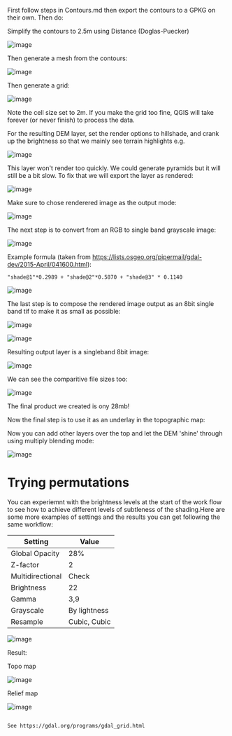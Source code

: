 


First follow steps in Contours.md then export the contours to a GPKG on their own. Then do:


Simplify the contours to 2.5m using Distance (Doglas-Puecker)

![image](https://user-images.githubusercontent.com/178003/120866157-44c5c280-c587-11eb-9498-6240727e2f56.png)

Then generate a mesh from the contours: 

![image](https://user-images.githubusercontent.com/178003/120866951-d4b83c00-c588-11eb-825f-13a3918e3adf.png)

Then generate a grid:

![image](https://user-images.githubusercontent.com/178003/120868141-34afe200-c58b-11eb-90d9-a9f5062ce78f.png)

Note the cell size set to 2m. If you make the grid too fine, QGIS will take forever (or never finish) to process the data.

For the resulting DEM layer, set the render options to hillshade, and crank up the brightness so that we mainly see terrain highlights e.g.

![image](https://user-images.githubusercontent.com/178003/120868344-c881ae00-c58b-11eb-8f60-5f9e92c22529.png)

This layer won't render too quickly. We could generate pyramids but it will still be a bit slow. To fix that we will export the layer as rendered:

![image](https://user-images.githubusercontent.com/178003/120868502-1a2a3880-c58c-11eb-85c1-4e762deb8c42.png)

Make sure to chose renderered image as the output mode:

![image](https://user-images.githubusercontent.com/178003/120868677-79884880-c58c-11eb-9ef3-dac4bac88322.png)

The next step is to convert from an RGB to single band grayscale image:

![image](https://user-images.githubusercontent.com/178003/120869560-9faee800-c58e-11eb-9772-529538fb6340.png)


Example formula (taken from https://lists.osgeo.org/pipermail/gdal-dev/2015-April/041600.html):

```
"shade@1"*0.2989 + "shade@2"*0.5870 + "shade@3" * 0.1140
```

![image](https://user-images.githubusercontent.com/178003/120869649-d08f1d00-c58e-11eb-9b59-aa724e3abe4c.png)


The last step is to compose the rendered image output as an 8bit single band tif to make it as small as possible:

![image](https://user-images.githubusercontent.com/178003/120869676-e1d82980-c58e-11eb-978a-bd8ed3467978.png)


![image](https://user-images.githubusercontent.com/178003/120869933-83f81180-c58f-11eb-8456-65355bb5ce67.png)

Resulting output layer is a singleband 8bit image:

![image](https://user-images.githubusercontent.com/178003/120870118-fbc63c00-c58f-11eb-8f88-48b0b5f4e7db.png)


We can see the comparitive file sizes too:

![image](https://user-images.githubusercontent.com/178003/120870175-231d0900-c590-11eb-904c-714177d1bc2a.png)

The final product we created is ony 28mb!

Now the final step is to use it as an underlay in the topographic map:

Now you can add other layers over the top and let the DEM 'shine' through using multiply blending mode:

![image](https://user-images.githubusercontent.com/178003/120870400-c0783d00-c590-11eb-8a9e-955b1b16f5df.png)


# Trying permutations

You can experiemnt with the brightness levels at the start of the work flow to see how to achieve different levels of subtleness of the shading.Here are some more examples of settings and the results you can get following the same workflow:


Setting | Value
--------| ------
Global Opacity| 28%
Z-factor| 2
Multidirectional| Check
Brightness| 22
Gamma| 3,9
Grayscale| By lightness
Resample| Cubic, Cubic

![image](https://user-images.githubusercontent.com/178003/120882385-5a5eda80-c5cf-11eb-9479-b5cad7a3004d.png)


Result:

Topo map

![image](https://user-images.githubusercontent.com/178003/120883122-5df46080-c5d3-11eb-96b6-1c211dc06e55.png)

Relief map

![image](https://user-images.githubusercontent.com/178003/120883178-9dbb4800-c5d3-11eb-9455-af316d762baf.png)





```

See https://gdal.org/programs/gdal_grid.html
